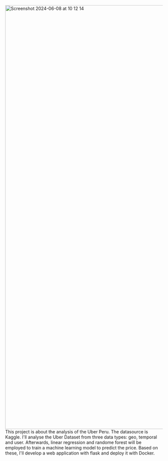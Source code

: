 <img width="1352" alt="Screenshot 2024-06-08 at 10 12 14" src="https://github.com/Huiping27/uberperu/assets/161333572/a38ba7c9-e193-4953-8c6d-a1df7338a204">
This project is about the analysis of the Uber Peru. The datasource is Kaggle. I'll analyse the Uber Dataset from three data types: geo, temporal and user. Afterwards, linear regression and randome forest will be employed to train a machine learning model to predict the price. Based on these, I'll develop a web application with flask and deploy it with Docker.

